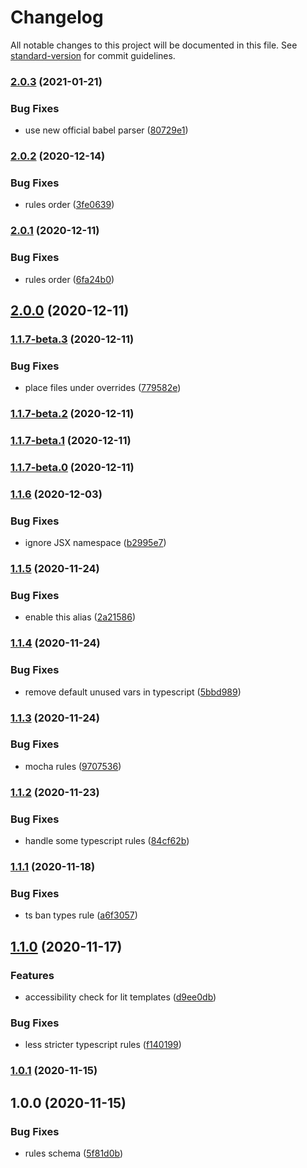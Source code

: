 # Changelog

All notable changes to this project will be documented in this file. See [standard-version](https://github.com/conventional-changelog/standard-version) for commit guidelines.

### [2.0.3](https://github.com/chialab/eslint-config/compare/v2.0.2...v2.0.3) (2021-01-21)


### Bug Fixes

* use new official babel parser ([80729e1](https://github.com/chialab/eslint-config/commit/80729e161aed3437a6a1d02b98984de6e5dce931))

### [2.0.2](https://github.com/chialab/eslint-config/compare/v2.0.1...v2.0.2) (2020-12-14)


### Bug Fixes

* rules order ([3fe0639](https://github.com/chialab/eslint-config/commit/3fe063990730a0419a40a62cbf11b5e03598a56e))

### [2.0.1](https://github.com/chialab/eslint-config/compare/v2.0.0...v2.0.1) (2020-12-11)


### Bug Fixes

* rules order ([6fa24b0](https://github.com/chialab/eslint-config/commit/6fa24b07f3edf0daad31301cc4f6cb6f87d86879))

## [2.0.0](https://github.com/chialab/eslint-config/compare/v1.1.7-beta.3...v2.0.0) (2020-12-11)

### [1.1.7-beta.3](https://github.com/chialab/eslint-config/compare/v1.1.7-beta.2...v1.1.7-beta.3) (2020-12-11)


### Bug Fixes

* place files under overrides ([779582e](https://github.com/chialab/eslint-config/commit/779582e3cf9dc4b3f86d5295c27e61a3be78b06d))

### [1.1.7-beta.2](https://github.com/chialab/eslint-config/compare/v1.1.7-beta.1...v1.1.7-beta.2) (2020-12-11)

### [1.1.7-beta.1](https://github.com/chialab/eslint-config/compare/v1.1.7-beta.0...v1.1.7-beta.1) (2020-12-11)

### [1.1.7-beta.0](https://github.com/chialab/eslint-config/compare/v1.1.6...v1.1.7-beta.0) (2020-12-11)

### [1.1.6](https://github.com/chialab/eslint-config/compare/v1.1.5...v1.1.6) (2020-12-03)


### Bug Fixes

* ignore JSX namespace ([b2995e7](https://github.com/chialab/eslint-config/commit/b2995e73868c25d7f884407327a7b3de9daa8cb0))

### [1.1.5](https://github.com/chialab/eslint-config/compare/v1.1.4...v1.1.5) (2020-11-24)


### Bug Fixes

* enable this alias ([2a21586](https://github.com/chialab/eslint-config/commit/2a2158648c28e4e2712b24d648e00f4759f96f44))

### [1.1.4](https://github.com/chialab/eslint-config/compare/v1.1.3...v1.1.4) (2020-11-24)


### Bug Fixes

* remove default unused vars in typescript ([5bbd989](https://github.com/chialab/eslint-config/commit/5bbd9890d0008d27fc665f6c76f5fef4dae869b7))

### [1.1.3](https://github.com/chialab/eslint-config/compare/v1.1.2...v1.1.3) (2020-11-24)


### Bug Fixes

* mocha rules ([9707536](https://github.com/chialab/eslint-config/commit/9707536686081832ad9b917ff1a725bde4a246b2))

### [1.1.2](https://github.com/chialab/eslint-config/compare/v1.1.1...v1.1.2) (2020-11-23)


### Bug Fixes

* handle some typescript rules ([84cf62b](https://github.com/chialab/eslint-config/commit/84cf62b1903eec2384106f0f09af14114802a2a7))

### [1.1.1](https://github.com/chialab/eslint-config/compare/v1.1.0...v1.1.1) (2020-11-18)


### Bug Fixes

* ts ban types rule ([a6f3057](https://github.com/chialab/eslint-config/commit/a6f30578020e1675e48693a1f8e3864f0ac767df))

## [1.1.0](https://github.com/chialab/eslint-config/compare/v1.0.1...v1.1.0) (2020-11-17)


### Features

* accessibility check for lit templates ([d9ee0db](https://github.com/chialab/eslint-config/commit/d9ee0db6926c9fee4ea05fbe83359a472faced82))


### Bug Fixes

* less stricter typescript rules ([f140199](https://github.com/chialab/eslint-config/commit/f1401999e3da7054ab661d08333edd97d42ddea4))

### [1.0.1](https://github.com/chialab/eslint-config/compare/v1.0.0...v1.0.1) (2020-11-15)

## 1.0.0 (2020-11-15)


### Bug Fixes

* rules schema ([5f81d0b](https://github.com/chialab/eslint-config/commit/5f81d0b36785f00fe34d9cc4f7e60c186cfea44b))
